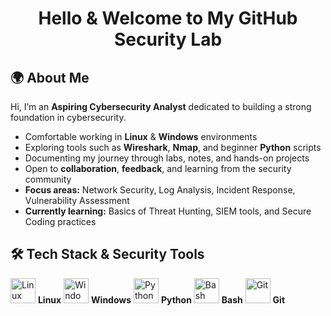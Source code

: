 <h1 align="center">Hello & Welcome to My GitHub Security Lab</h1>
<div align="left">

  <h2><strong>🌍 About Me</strong></h2>

  <p>
    Hi, I’m an <strong>Aspiring Cybersecurity Analyst</strong> dedicated to building a strong foundation in cybersecurity.
  </p>

  <ul>
    <li>Comfortable working in <strong>Linux</strong> &amp; <strong>Windows</strong> environments</li>
    <li>Exploring tools such as <strong>Wireshark</strong>, <strong>Nmap</strong>, and beginner <strong>Python</strong> scripts</li>
    <li>Documenting my journey through labs, notes, and hands-on projects</li>
    <li>Open to <strong>collaboration</strong>, <strong>feedback</strong>, and learning from the security community</li>
    <li><strong>Focus areas:</strong> Network Security, Log Analysis, Incident Response, Vulnerability Assessment</li>
    <li><strong>Currently learning:</strong> Basics of Threat Hunting, SIEM tools, and Secure Coding practices</li>
  </ul>

</div>
<h2 align="left"><strong>🛠️ Tech Stack & Security Tools</strong></h2>

<p align="left">
  <img src="https://cdn.jsdelivr.net/gh/devicons/devicon/icons/linux/linux-original.svg" alt="Linux" width="40" height="40"/> <strong>Linux</strong>  
  <img src="https://cdn.jsdelivr.net/gh/devicons/devicon/icons/windows8/windows8-original.svg" alt="Windows" width="40" height="40"/> <strong>Windows</strong>  
  <img src="https://cdn.jsdelivr.net/gh/devicons/devicon/icons/python/python-original.svg" alt="Python" width="40" height="40"/> <strong>Python</strong>  
  <img src="https://cdn.jsdelivr.net/gh/devicons/devicon/icons/bash/bash-original.svg" alt="Bash" width="40" height="40"/> <strong>Bash</strong>  
  <img src="https://cdn.jsdelivr.net/gh/devicons/devicon/icons/git/git-original.svg" alt="Git" width="40" height="40"/> <strong>Git</strong>  
</p>

